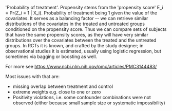 'Probability of treatment'. Propensity stems from the 'propensity score' E_i = Pr(Z_i = 1 | X_i). Probability of treatment being 1 given the value of the covariates. It serves as a balancing factor -- we can retrieve similar distributions of the covariates in the treated and untreated groups conditioned on the propensity score. Thus we can compare sets of subjects that have the same propensity scores, as they will have very similar distributions over the covariates between the treated and the untreated groups. In RCTs it is known, and crafted by the study designer; in observational studies it is estimated, usually using logistic regression, but sometimes via bagging or boosting as well.

For more see https://www.ncbi.nlm.nih.gov/pmc/articles/PMC3144483/

Most issues with that are:
- missing overlap between treatment and control
- extreme weights e.g. close to one or zero
- Positivity violations, i.e. some confounder combinations were not observed (either because small sample size or systematic impossibility)
